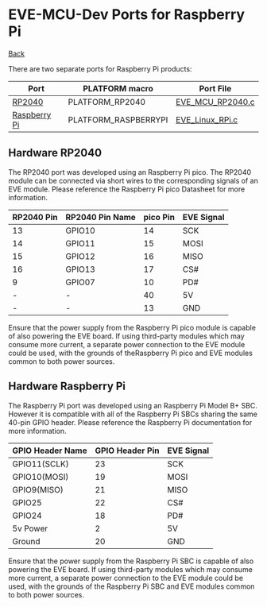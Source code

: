 # EVE-MCU-Dev Ports for Raspberry Pi

[Back](../README.md)

There are two separate ports for Raspberry Pi products:

| Port | PLATFORM macro | Port File |
| --- | --- | --- |
| [RP2040](#hardware-rp2040) | PLATFORM_RP2040 | [EVE_MCU_RP2040.c](EVE_MCU_RP2040.c) |
| [Raspberry Pi](#hardware-raspberry-pi) | PLATFORM_RASPBERRYPI | [EVE_Linux_RPi.c](EVE_Linux_RPi.c) |

## Hardware RP2040

The RP2040 port was developed using an Raspberry Pi pico. The RP2040 module can be connected via short wires to the corresponding signals of an EVE module. Please reference the Raspberry Pi pico Datasheet for more information.

| RP2040 Pin| RP2040 Pin Name | pico Pin | EVE Signal |
| --- | --- | --- | --- |
| 13 | GPIO10 | 14 | SCK |
| 14 | GPIO11 | 15 | MOSI |
| 15 | GPIO12 | 16 | MISO |
| 16 | GPIO13 | 17 | CS# |
| 9 | GPIO07 | 10 | PD# |
| - | - | 40 | 5V |
| - | - | 13 | GND |

Ensure that the power supply from the Raspberry Pi pico module is capable of also powering the EVE board. If using third-party modules which may consume more current, a separate power connection to the EVE module could be used, with the grounds of theRaspberry Pi pico and EVE modules common to both power sources.

## Hardware Raspberry Pi

The Raspberry Pi port was developed using an Raspberry Pi Model B+ SBC. However it is compatible with all of the Raspberry Pi SBCs sharing the same 40-pin GPIO header. Please reference the Raspberry Pi documentation for more information.

| GPIO Header Name | GPIO Header Pin | EVE Signal |
| --- | --- | --- |
| GPIO11(SCLK) | 23 | SCK |
| GPIO10(MOSI) | 19 | MOSI |
| GPIO9(MISO) | 21 | MISO |
| GPIO25 | 22 | CS# |
| GPIO24 | 18 | PD# |
| 5v Power | 2 | 5V |
| Ground | 20 | GND |

Ensure that the power supply from the Raspberry Pi SBC is capable of also powering the EVE board. If using third-party modules which may consume more current, a separate power connection to the EVE module could be used, with the grounds of the Raspberry Pi SBC and EVE modules common to both power sources.

